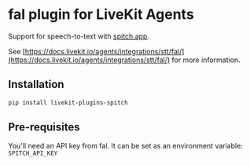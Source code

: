# fal plugin for LiveKit Agents

Support for speech-to-text with [spitch.app](https://spitch.app/).

See [https://docs.livekit.io/agents/integrations/stt/fal/](https://docs.livekit.io/agents/integrations/stt/fal/) for more information.

## Installation

```bash
pip install livekit-plugins-spitch
```

## Pre-requisites

You'll need an API key from fal. It can be set as an environment variable: `SPITCH_API_KEY`
